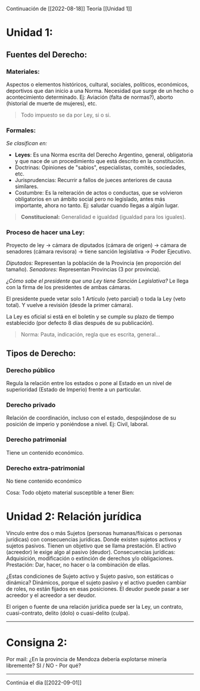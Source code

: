 Continuación de [[2022-08-18]]
Teoría [[Unidad 1]]
# Unidad 1:
## Fuentes del Derecho:
### Materiales:
Aspectos o elementos históricos, cultural, sociales, políticos, económicos, deportivos que dan inicio a una Norma.
Necesidad que surge de un hecho o acontecimiento determinado.
Ej: Aviación (falta de normas?), aborto (historial de muerte de mujeres), etc.

> Todo impuesto se da por Ley, si o si.

### Formales:
_Se clasifican en:_
- **Leyes**: Es una Norma escrita del Derecho Argentino, general, obligatoria y que nace de un procedimiento que está descrito en la constitución.
- Doctrinas: Opiniones de "sabios", especialistas, comités, sociedades, etc.
- Jurisprudencias: Recurrir a fallos de jueces anteriores de causa similares.
- Costumbre: Es la reiteración de actos o conductas, que se volvieron obligatorios en un ámbito social pero no legislado, antes más importante, ahora no tanto. Ej: saludar cuando llegas a algún lugar.

> **Constitucional:** Generalidad e igualdad (igualdad para los iguales).


### Proceso de hacer una Ley:
Proyecto de ley -> cámara de diputados (cámara de origen) -> cámara de senadores (cámara revisora) -> tiene sanción legislativa -> Poder Ejecutivo.

_Diputados:_ Representan la población de la Provincia (en proporción del tamaño).
_Senadores:_ Representan Provincias (3 por provincia).

_¿Cómo sabe el presidente que una Ley tiene Sanción Legislativa?_ Le llega con la firma de los presidentes de ambas cámaras.

El presidente puede vetar solo 1 Artículo (veto parcial) o toda la Ley (veto total). Y vuelve a revisión (desde la primer cámara).

La Ley es oficial si está en el boletín y se cumple su plazo de tiempo establecido (por defecto 8 días después de su publicación).

>  Norma: Pauta, indicación, regla que es escrita, general...


## Tipos de Derecho:
### Derecho público
Regula la relación entre los estados o pone al Estado en un nivel de superioridad (Estado de Imperio) frente a un particular.

### Derecho privado
Relación de coordinación, incluso con el estado, despojándose de su posición de imperio y poniéndose a nivel. 
Ej: Civil, laboral.

### Derecho patrimonial
Tiene un contenido económico.

### Derecho extra-patrimonial
No tiene contenido económico

Cosa: Todo objeto material susceptible a tener
Bien: 

# Unidad 2: Relación jurídica
Vínculo entre dos o más Sujetos (personas humanas/físicas o personas jurídicas) con consecuencias jurídicas. Donde existen sujetos activos y sujetos pasivos. Tienen un objetivo que se llama prestación.
El activo (acreedor) le exige algo al pasivo (deudor).
Consecuencias jurídicas: Adquisición, modificación o extinción de derechos y/o obligaciones.
Prestación: Dar, hacer, no hacer o la combinación de ellas.

¿Estas condiciones de Sujeto activo y Sujeto pasivo, son estáticas o dinámica? Dinámicos, porque el sujeto pasivo y el activo pueden cambiar de roles, no están fijados en esas posiciones. El deudor puede pasar a ser acreedor y el acreedor a ser deudor.

El origen o fuente de una relación jurídica puede ser la Ley, un contrato, cuasi-contrato, delito (dolo) o cuasi-delito (culpa).

---
# Consigna 2:
Por mail: ¿En la provincia de Mendoza debería explotarse minería libremente? SI / NO - Por qué?

---

Continúa el día  [[2022-09-01]]
